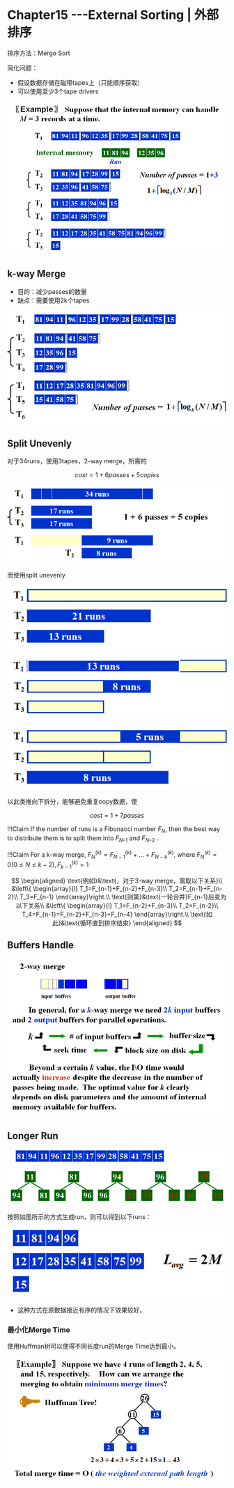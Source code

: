 # **Chapter15 ---External Sorting | 外部排序**

排序方法：Merge Sort

简化问题：

- 假设数据存储在磁带tapes上（只能顺序获取）
- 可以使用至少3个tape drivers

 ![61](pic/61.jpg)

## **k-way Merge**

- 目的：减少passes的数量
- 缺点：需要使用2k个tapes

![62](pic/62.jpg) 

## **Split Unevenly**

对于34runs，使用3tapes，2-way merge，所需的 

$$
cost=1+6passes+5copies
$$

![63](pic/63.jpg) 

而使用split unevenly

 ![64](pic/64.jpg) 

![ ](pic/65.jpg) 

![66](pic/66.jpg) 

以此类推向下拆分，能够避免重复copy数据，使 

$$
cost=1+7passes
$$

!!!Claim
	If the number of runs is a Fibonacci number $F_N$, then the best way to distribute them is to split them into $F_{N–1}$ and $F_{N–2}$ .

!!!Claim
	For a k-way merge, $F^{(k)}_N=F^{(k)}_{N-1}+…+F^{(k)}_{N-k}$, where $F^{(k)}_N=0(0\leq N \leq k-2), F^{(k)}_{k-1}=1$

$$
\begin{aligned}
\text{例如}&\text{，对于3-way merge，需取以下关系}\\
&\left\{ \begin{array}{l}
T_1=F_{n-1}+F_{n-2}+F_{n-3}\\
T_2=F_{n-1}+F_{n-2}\\
T_3=F_{n-1} 
\end{array}\right.\\
\text{则第}&\text{一轮合并}F_{n-1}后变为以下关系\\
&\left\{ \begin{array}{l}
T_1=F_{n-2}+F_{n-3}\\
T_2=F_{n-2}\\
T_4=F_{n-1}=F_{n-2}+F_{n-3}+F_{n-4} 
\end{array}\right.\\
\text{如此}&\text{循环直到排序结束}
\end{aligned}
$$

## **Buffers Handle**

![67](pic/67.jpg) 

## **Longer Run**

![68](pic/68.jpg) 

按照如图所示的方式生成run，则可以得到以下runs：

![69](pic/69.jpg) 

- 这种方式在原数据接近有序的情况下效果较好。

### **最小化Merge Time**

使用Huffman树可以使得不同长度run的Merge Time达到最小。

![70](pic/70.jpg)    

